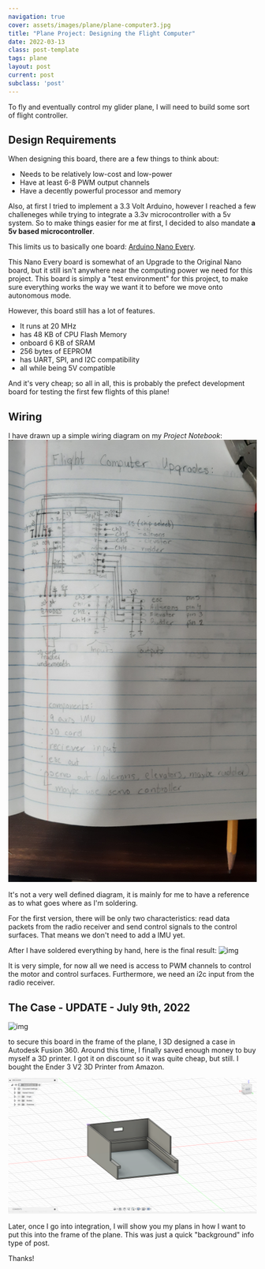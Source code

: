 ```yaml
---
navigation: true
cover: assets/images/plane/plane-computer3.jpg
title: "Plane Project: Designing the Flight Computer"
date: 2022-03-13
class: post-template
tags: plane
layout: post
current: post
subclass: 'post'
---
```


To fly and eventually control my glider plane, I will need to build some sort of flight controller.

## Design Requirements

When designing this board, there are a few things to think about:

 - Needs to be relatively low-cost and low-power
 - Have at least 6-8 PWM output channels
 - Have a decently powerful processor and memory

Also, at first I tried to implement a 3.3 Volt Arduino, however I reached a few challeneges while trying to integrate a 3.3v microcontroller with a 5v system. So to make things easier for me at first, I decided to also mandate **a 5v based microcontroller**.

This limits us to basically one board: [Arduino Nano Every](https://store.arduino.cc/products/arduino-nano-every?srsltid=AfmBOorussHllcNNi7DAuhcRlTEKWFRgRz5NkDBpnv1aMg8-ZC8_AIm3).

This Nano Every board is somewhat of an Upgrade to the Original Nano board, but it still isn't anywhere near the computing power we need for this project. This board is simply a "test environment" for this project, to make sure everything works the way we want it to before we move onto autonomous mode.

However, this board still has a lot of features. 

- It runs at 20 MHz
- has 48 KB of CPU Flash Memory
- onboard 6 KB of SRAM
- 256 bytes of EEPROM
- has UART, SPI, and I2C compatibility
- all while being 5V compatible


And it's very cheap; so all in all, this is probably the prefect development board for testing the first few flights of this plane!


## Wiring

I have drawn up a simple wiring diagram on my _Project Notebook_:
![img](assets\images\arduinoEng\flightcomputer2.jpg)

It's not a very well defined diagram, it is mainly for me to have a reference as to what goes where as I'm soldering.

For the first version, there will be only two characteristics: read data packets from the radio receiver and send control signals to the control surfaces. That means we don't need to add a IMU yet.

After I have soldered everything by hand, here is the final result:
![img](assets/images/plane/plane-computer2.jpeg)


It is very simple, for now all we need is access to PWM channels to control the motor and control surfaces. Furthermore, we need an i2c input from the radio receiver. 



## The Case - **UPDATE** - July 9th, 2022
![img](assets/images/plane/plane-computer3.jpeg)

to secure this board in the frame of the plane, I 3D designed a case in Autodesk Fusion 360. Around this time, I finally saved enough money to buy myself a 3D printer. I got it on discount so it was quite cheap, but still. I bought the Ender 3 V2 3D Printer from Amazon.


![p](assets\images\plane\case3d.png)

Later, once I go into integration, I will show you my plans in how I want to put this into the frame of the plane. This was just a quick "background" info type of post.

Thanks!